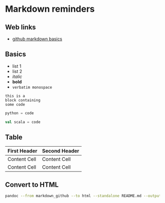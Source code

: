 # Markdown reminders


## Web links

* [github markdown basics](https://help.github.com/articles/markdown-basics/)

## Basics

* list 1
* list 2
* *italic*
* **bold**
* `verbatim monospace`

```
this is a
block containing
some code
```
```python
python = code
```

```scala
val scala = code
```


## Table

First Header  | Second Header
------------- | -------------
Content Cell  | Content Cell
Content Cell  | Content Cell


## Convert to HTML

```bash
pandoc --from markdown_github --to html --standalone README.md --output README.html
```




